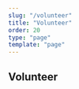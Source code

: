 ```yaml
---
slug: "/volunteer"
title: "Volunteer"
order: 20
type: "page"
template: "page"
---
```


## Volunteer

